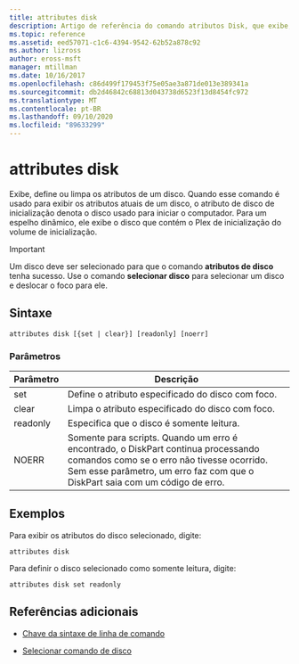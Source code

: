 ```yaml
---
title: attributes disk
description: Artigo de referência do comando atributos Disk, que exibe, define ou limpa os atributos de um disco.
ms.topic: reference
ms.assetid: eed57071-c1c6-4394-9542-62b52a878c92
ms.author: lizross
author: eross-msft
manager: mtillman
ms.date: 10/16/2017
ms.openlocfilehash: c86d499f179453f75e05ae3a871de013e389341a
ms.sourcegitcommit: db2d46842c68813d043738d6523f13d8454fc972
ms.translationtype: MT
ms.contentlocale: pt-BR
ms.lasthandoff: 09/10/2020
ms.locfileid: "89633299"
---
```

# <a name="attributes-disk"></a>attributes disk

Exibe, define ou limpa os atributos de um disco. Quando esse comando é usado para exibir os atributos atuais de um disco, o atributo de disco de inicialização denota o disco usado para iniciar o computador. Para um espelho dinâmico, ele exibe o disco que contém o Plex de inicialização do volume de inicialização.

> [!IMPORTANT]
> Um disco deve ser selecionado para que o comando **atributos de disco** tenha sucesso. Use o comando **selecionar disco** para selecionar um disco e deslocar o foco para ele.

## <a name="syntax"></a>Sintaxe

```
attributes disk [{set | clear}] [readonly] [noerr]
```

### <a name="parameters"></a>Parâmetros

| Parâmetro | Descrição |
| --------- | ----------- |
| set | Define o atributo especificado do disco com foco. |
| clear | Limpa o atributo especificado do disco com foco. |
| readonly | Especifica que o disco é somente leitura. |
| NOERR | Somente para scripts. Quando um erro é encontrado, o DiskPart continua processando comandos como se o erro não tivesse ocorrido. Sem esse parâmetro, um erro faz com que o DiskPart saia com um código de erro. |

## <a name="examples"></a>Exemplos

Para exibir os atributos do disco selecionado, digite:

```
attributes disk
```

Para definir o disco selecionado como somente leitura, digite:

```
attributes disk set readonly
```

## <a name="additional-references"></a>Referências adicionais

- [Chave da sintaxe de linha de comando](command-line-syntax-key.md)

- [Selecionar comando de disco](select-disk.md)
